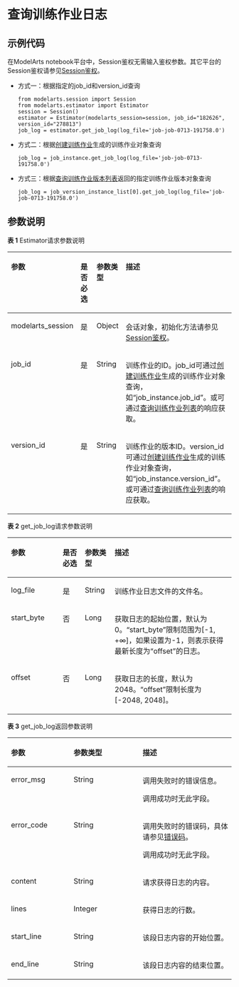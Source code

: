 # 查询训练作业日志<a name="modelarts_04_0164"></a>

## 示例代码<a name="zh-cn_topic_0179315307_section35881040102516"></a>

在ModelArts notebook平台中，Session鉴权无需输入鉴权参数。其它平台的Session鉴权请参见[Session鉴权](Session鉴权概述.md)。

-   方式一：根据指定的job\_id和version\_id查询

    ```
    from modelarts.session import Session
    from modelarts.estimator import Estimator
    session = Session()
    estimator = Estimator(modelarts_session=session, job_id="182626", version_id="278813")
    job_log = estimator.get_job_log(log_file='job-job-0713-191758.0')
    ```


-   方式二：根据[创建训练作业](创建训练作业.md)生成的训练作业对象查询

    ```
    job_log = job_instance.get_job_log(log_file='job-job-0713-191758.0')
    ```


-   方式三：根据[查询训练作业版本列表](查询训练作业版本列表.md)返回的指定训练作业版本对象查询

    ```
    job_log = job_version_instance_list[0].get_job_log(log_file='job-job-0713-191758.0')
    ```


## 参数说明<a name="zh-cn_topic_0179315307_section85751315416"></a>

**表 1**  Estimator请求参数说明

<a name="zh-cn_topic_0179315307_table155461191218"></a>
<table><thead align="left"><tr id="zh-cn_topic_0179315307_row254817912212"><th class="cellrowborder" valign="top" width="22.75%" id="mcps1.2.5.1.1"><p id="zh-cn_topic_0179315307_p12549899214"><a name="zh-cn_topic_0179315307_p12549899214"></a><a name="zh-cn_topic_0179315307_p12549899214"></a>参数</p>
</th>
<th class="cellrowborder" valign="top" width="9.879999999999999%" id="mcps1.2.5.1.2"><p id="zh-cn_topic_0179315307_p3552101193813"><a name="zh-cn_topic_0179315307_p3552101193813"></a><a name="zh-cn_topic_0179315307_p3552101193813"></a>是否必选</p>
</th>
<th class="cellrowborder" valign="top" width="13.25%" id="mcps1.2.5.1.3"><p id="zh-cn_topic_0179315307_p1755169172118"><a name="zh-cn_topic_0179315307_p1755169172118"></a><a name="zh-cn_topic_0179315307_p1755169172118"></a>参数类型</p>
</th>
<th class="cellrowborder" valign="top" width="54.120000000000005%" id="mcps1.2.5.1.4"><p id="zh-cn_topic_0179315307_p55521998211"><a name="zh-cn_topic_0179315307_p55521998211"></a><a name="zh-cn_topic_0179315307_p55521998211"></a>描述</p>
</th>
</tr>
</thead>
<tbody><tr id="zh-cn_topic_0179315307_row8893215413"><td class="cellrowborder" valign="top" width="22.75%" headers="mcps1.2.5.1.1 "><p id="zh-cn_topic_0179315307_p6891421842"><a name="zh-cn_topic_0179315307_p6891421842"></a><a name="zh-cn_topic_0179315307_p6891421842"></a>modelarts_session</p>
</td>
<td class="cellrowborder" valign="top" width="9.879999999999999%" headers="mcps1.2.5.1.2 "><p id="zh-cn_topic_0179315307_p68972047"><a name="zh-cn_topic_0179315307_p68972047"></a><a name="zh-cn_topic_0179315307_p68972047"></a>是</p>
</td>
<td class="cellrowborder" valign="top" width="13.25%" headers="mcps1.2.5.1.3 "><p id="zh-cn_topic_0179315307_p158912219419"><a name="zh-cn_topic_0179315307_p158912219419"></a><a name="zh-cn_topic_0179315307_p158912219419"></a>Object</p>
</td>
<td class="cellrowborder" valign="top" width="54.120000000000005%" headers="mcps1.2.5.1.4 "><p id="zh-cn_topic_0179315307_p1689152543"><a name="zh-cn_topic_0179315307_p1689152543"></a><a name="zh-cn_topic_0179315307_p1689152543"></a>会话对象，初始化方法请参见<a href="Session鉴权概述.md">Session鉴权</a>。</p>
</td>
</tr>
<tr id="zh-cn_topic_0179315307_row197933582219"><td class="cellrowborder" valign="top" width="22.75%" headers="mcps1.2.5.1.1 "><p id="zh-cn_topic_0179315307_p10361105925611"><a name="zh-cn_topic_0179315307_p10361105925611"></a><a name="zh-cn_topic_0179315307_p10361105925611"></a>job_id</p>
</td>
<td class="cellrowborder" valign="top" width="9.879999999999999%" headers="mcps1.2.5.1.2 "><p id="zh-cn_topic_0179315307_p196751771039"><a name="zh-cn_topic_0179315307_p196751771039"></a><a name="zh-cn_topic_0179315307_p196751771039"></a>是</p>
</td>
<td class="cellrowborder" valign="top" width="13.25%" headers="mcps1.2.5.1.3 "><p id="zh-cn_topic_0179315307_p8675972311"><a name="zh-cn_topic_0179315307_p8675972311"></a><a name="zh-cn_topic_0179315307_p8675972311"></a>String</p>
</td>
<td class="cellrowborder" valign="top" width="54.120000000000005%" headers="mcps1.2.5.1.4 "><p id="zh-cn_topic_0179315307_p354118145165"><a name="zh-cn_topic_0179315307_p354118145165"></a><a name="zh-cn_topic_0179315307_p354118145165"></a>训练作业的ID。job_id可通过<a href="创建训练作业.md">创建训练作业</a>生成的训练作业对象查询，如<span class="filepath" id="filepath1347118411173"><a name="filepath1347118411173"></a><a name="filepath1347118411173"></a>“job_instance.job_id”</span>。或可通过<a href="查询训练作业列表.md">查询训练作业列表</a>的响应获取。</p>
</td>
</tr>
<tr id="zh-cn_topic_0179315307_row105532902114"><td class="cellrowborder" valign="top" width="22.75%" headers="mcps1.2.5.1.1 "><p id="zh-cn_topic_0179315307_p212669145714"><a name="zh-cn_topic_0179315307_p212669145714"></a><a name="zh-cn_topic_0179315307_p212669145714"></a>version_id</p>
</td>
<td class="cellrowborder" valign="top" width="9.879999999999999%" headers="mcps1.2.5.1.2 "><p id="zh-cn_topic_0179315307_p955361173817"><a name="zh-cn_topic_0179315307_p955361173817"></a><a name="zh-cn_topic_0179315307_p955361173817"></a>是</p>
</td>
<td class="cellrowborder" valign="top" width="13.25%" headers="mcps1.2.5.1.3 "><p id="zh-cn_topic_0179315307_p327982618582"><a name="zh-cn_topic_0179315307_p327982618582"></a><a name="zh-cn_topic_0179315307_p327982618582"></a>String</p>
</td>
<td class="cellrowborder" valign="top" width="54.120000000000005%" headers="mcps1.2.5.1.4 "><p id="zh-cn_topic_0179315307_p388712374570"><a name="zh-cn_topic_0179315307_p388712374570"></a><a name="zh-cn_topic_0179315307_p388712374570"></a>训练作业的版本ID。version_id可通过<a href="创建训练作业.md">创建训练作业</a>生成的训练作业对象查询，如<span class="filepath" id="filepath7935483179"><a name="filepath7935483179"></a><a name="filepath7935483179"></a>“job_instance.version_id”</span>。或可通过<a href="查询训练作业列表.md">查询训练作业列表</a>的响应获取。</p>
</td>
</tr>
</tbody>
</table>

**表 2**  get\_job\_log请求参数说明

<a name="zh-cn_topic_0179315307_table160254042515"></a>
<table><thead align="left"><tr id="zh-cn_topic_0179315307_row141641202511"><th class="cellrowborder" valign="top" width="23.08769123087691%" id="mcps1.2.5.1.1"><p id="zh-cn_topic_0179315307_p11941182519"><a name="zh-cn_topic_0179315307_p11941182519"></a><a name="zh-cn_topic_0179315307_p11941182519"></a>参数</p>
</th>
<th class="cellrowborder" valign="top" width="9.839016098390161%" id="mcps1.2.5.1.2"><p id="zh-cn_topic_0179315307_p15361481579"><a name="zh-cn_topic_0179315307_p15361481579"></a><a name="zh-cn_topic_0179315307_p15361481579"></a>是否必选</p>
</th>
<th class="cellrowborder" valign="top" width="13.318668133186684%" id="mcps1.2.5.1.3"><p id="zh-cn_topic_0179315307_p611141142510"><a name="zh-cn_topic_0179315307_p611141142510"></a><a name="zh-cn_topic_0179315307_p611141142510"></a>参数类型</p>
</th>
<th class="cellrowborder" valign="top" width="53.75462453754625%" id="mcps1.2.5.1.4"><p id="zh-cn_topic_0179315307_p917419250"><a name="zh-cn_topic_0179315307_p917419250"></a><a name="zh-cn_topic_0179315307_p917419250"></a>描述</p>
</th>
</tr>
</thead>
<tbody><tr id="zh-cn_topic_0179315307_row558917432310"><td class="cellrowborder" valign="top" width="23.08769123087691%" headers="mcps1.2.5.1.1 "><p id="zh-cn_topic_0179315307_p158913433313"><a name="zh-cn_topic_0179315307_p158913433313"></a><a name="zh-cn_topic_0179315307_p158913433313"></a>log_file</p>
</td>
<td class="cellrowborder" valign="top" width="9.839016098390161%" headers="mcps1.2.5.1.2 "><p id="zh-cn_topic_0179315307_p439717519611"><a name="zh-cn_topic_0179315307_p439717519611"></a><a name="zh-cn_topic_0179315307_p439717519611"></a>是</p>
</td>
<td class="cellrowborder" valign="top" width="13.318668133186684%" headers="mcps1.2.5.1.3 "><p id="zh-cn_topic_0179315307_p35893436318"><a name="zh-cn_topic_0179315307_p35893436318"></a><a name="zh-cn_topic_0179315307_p35893436318"></a>String</p>
</td>
<td class="cellrowborder" valign="top" width="53.75462453754625%" headers="mcps1.2.5.1.4 "><p id="zh-cn_topic_0179315307_p459024323120"><a name="zh-cn_topic_0179315307_p459024323120"></a><a name="zh-cn_topic_0179315307_p459024323120"></a>训练作业日志文件的文件名。</p>
</td>
</tr>
<tr id="zh-cn_topic_0179315307_row192261077191"><td class="cellrowborder" valign="top" width="23.08769123087691%" headers="mcps1.2.5.1.1 "><p id="zh-cn_topic_0179315307_p375118310220"><a name="zh-cn_topic_0179315307_p375118310220"></a><a name="zh-cn_topic_0179315307_p375118310220"></a>start_byte</p>
</td>
<td class="cellrowborder" valign="top" width="9.839016098390161%" headers="mcps1.2.5.1.2 "><p id="zh-cn_topic_0179315307_p1075112312211"><a name="zh-cn_topic_0179315307_p1075112312211"></a><a name="zh-cn_topic_0179315307_p1075112312211"></a>否</p>
</td>
<td class="cellrowborder" valign="top" width="13.318668133186684%" headers="mcps1.2.5.1.3 "><p id="zh-cn_topic_0179315307_p1575118311322"><a name="zh-cn_topic_0179315307_p1575118311322"></a><a name="zh-cn_topic_0179315307_p1575118311322"></a>Long</p>
</td>
<td class="cellrowborder" valign="top" width="53.75462453754625%" headers="mcps1.2.5.1.4 "><p id="zh-cn_topic_0179315307_p12752143113218"><a name="zh-cn_topic_0179315307_p12752143113218"></a><a name="zh-cn_topic_0179315307_p12752143113218"></a>获取日志的起始位置，默认为0。<span class="parmname" id="zh-cn_topic_0179315307_parmname13752193119217"><a name="zh-cn_topic_0179315307_parmname13752193119217"></a><a name="zh-cn_topic_0179315307_parmname13752193119217"></a>“start_byte”</span>限制范围为[-1, +∞]，如果设置为-1，则表示获得最新长度为<span class="parmname" id="zh-cn_topic_0179315307_parmname2752163114212"><a name="zh-cn_topic_0179315307_parmname2752163114212"></a><a name="zh-cn_topic_0179315307_parmname2752163114212"></a>“offset”</span>的日志。</p>
</td>
</tr>
<tr id="zh-cn_topic_0179315307_row1337012718198"><td class="cellrowborder" valign="top" width="23.08769123087691%" headers="mcps1.2.5.1.1 "><p id="zh-cn_topic_0179315307_p175214311025"><a name="zh-cn_topic_0179315307_p175214311025"></a><a name="zh-cn_topic_0179315307_p175214311025"></a>offset</p>
</td>
<td class="cellrowborder" valign="top" width="9.839016098390161%" headers="mcps1.2.5.1.2 "><p id="zh-cn_topic_0179315307_p175211311025"><a name="zh-cn_topic_0179315307_p175211311025"></a><a name="zh-cn_topic_0179315307_p175211311025"></a>否</p>
</td>
<td class="cellrowborder" valign="top" width="13.318668133186684%" headers="mcps1.2.5.1.3 "><p id="zh-cn_topic_0179315307_p117521331922"><a name="zh-cn_topic_0179315307_p117521331922"></a><a name="zh-cn_topic_0179315307_p117521331922"></a>Long</p>
</td>
<td class="cellrowborder" valign="top" width="53.75462453754625%" headers="mcps1.2.5.1.4 "><p id="zh-cn_topic_0179315307_p2752193114214"><a name="zh-cn_topic_0179315307_p2752193114214"></a><a name="zh-cn_topic_0179315307_p2752193114214"></a>获取日志的长度，默认为2048。<span class="parmname" id="zh-cn_topic_0179315307_parmname12752193114215"><a name="zh-cn_topic_0179315307_parmname12752193114215"></a><a name="zh-cn_topic_0179315307_parmname12752193114215"></a>“offset”</span>限制长度为[-2048, 2048]。</p>
</td>
</tr>
</tbody>
</table>

**表 3**  get\_job\_log返回参数说明

<a name="zh-cn_topic_0179315307_table1414514116749"></a>
<table><thead align="left"><tr id="zh-cn_topic_0179315307_row1296552316749"><th class="cellrowborder" valign="top" width="27.91%" id="mcps1.2.4.1.1"><p id="zh-cn_topic_0179315307_p452264431685"><a name="zh-cn_topic_0179315307_p452264431685"></a><a name="zh-cn_topic_0179315307_p452264431685"></a>参数</p>
</th>
<th class="cellrowborder" valign="top" width="30.819999999999997%" id="mcps1.2.4.1.2"><p id="zh-cn_topic_0179315307_p424067391685"><a name="zh-cn_topic_0179315307_p424067391685"></a><a name="zh-cn_topic_0179315307_p424067391685"></a>参数类型</p>
</th>
<th class="cellrowborder" valign="top" width="41.27%" id="mcps1.2.4.1.3"><p id="zh-cn_topic_0179315307_p123938441685"><a name="zh-cn_topic_0179315307_p123938441685"></a><a name="zh-cn_topic_0179315307_p123938441685"></a>描述</p>
</th>
</tr>
</thead>
<tbody><tr id="zh-cn_topic_0179315307_row95021353811"><td class="cellrowborder" valign="top" width="27.91%" headers="mcps1.2.4.1.1 "><p id="p3678195015417"><a name="p3678195015417"></a><a name="p3678195015417"></a>error_msg</p>
</td>
<td class="cellrowborder" valign="top" width="30.819999999999997%" headers="mcps1.2.4.1.2 "><p id="p367815017542"><a name="p367815017542"></a><a name="p367815017542"></a>String</p>
</td>
<td class="cellrowborder" valign="top" width="41.27%" headers="mcps1.2.4.1.3 "><p id="p146788503545"><a name="p146788503545"></a><a name="p146788503545"></a>调用失败时的错误信息。</p>
<p id="p767865010549"><a name="p767865010549"></a><a name="p767865010549"></a>调用成功时无此字段。</p>
</td>
</tr>
<tr id="zh-cn_topic_0179315307_row3938304416749"><td class="cellrowborder" valign="top" width="27.91%" headers="mcps1.2.4.1.1 "><p id="p11679105018547"><a name="p11679105018547"></a><a name="p11679105018547"></a>error_code</p>
</td>
<td class="cellrowborder" valign="top" width="30.819999999999997%" headers="mcps1.2.4.1.2 "><p id="p1267985011549"><a name="p1267985011549"></a><a name="p1267985011549"></a>String</p>
</td>
<td class="cellrowborder" valign="top" width="41.27%" headers="mcps1.2.4.1.3 "><p id="p0679850175418"><a name="p0679850175418"></a><a name="p0679850175418"></a>调用失败时的错误码，具体请参见<a href="https://support.huaweicloud.com/api-modelarts/modelarts_03_0095.html" target="_blank" rel="noopener noreferrer">错误码</a>。</p>
<p id="p19679165010545"><a name="p19679165010545"></a><a name="p19679165010545"></a>调用成功时无此字段。</p>
</td>
</tr>
<tr id="zh-cn_topic_0179315307_row1722835016749"><td class="cellrowborder" valign="top" width="27.91%" headers="mcps1.2.4.1.1 "><p id="p66791450125415"><a name="p66791450125415"></a><a name="p66791450125415"></a>content</p>
</td>
<td class="cellrowborder" valign="top" width="30.819999999999997%" headers="mcps1.2.4.1.2 "><p id="p14679105018543"><a name="p14679105018543"></a><a name="p14679105018543"></a>String</p>
</td>
<td class="cellrowborder" valign="top" width="41.27%" headers="mcps1.2.4.1.3 "><p id="p26797507547"><a name="p26797507547"></a><a name="p26797507547"></a>请求获得日志的内容。</p>
</td>
</tr>
<tr id="zh-cn_topic_0179315307_row2095548216749"><td class="cellrowborder" valign="top" width="27.91%" headers="mcps1.2.4.1.1 "><p id="p106791550185420"><a name="p106791550185420"></a><a name="p106791550185420"></a>lines</p>
</td>
<td class="cellrowborder" valign="top" width="30.819999999999997%" headers="mcps1.2.4.1.2 "><p id="p19679185085415"><a name="p19679185085415"></a><a name="p19679185085415"></a>Integer</p>
</td>
<td class="cellrowborder" valign="top" width="41.27%" headers="mcps1.2.4.1.3 "><p id="p166791150135420"><a name="p166791150135420"></a><a name="p166791150135420"></a>获得日志的行数。</p>
</td>
</tr>
<tr id="zh-cn_topic_0179315307_row5468243216749"><td class="cellrowborder" valign="top" width="27.91%" headers="mcps1.2.4.1.1 "><p id="p9679125012541"><a name="p9679125012541"></a><a name="p9679125012541"></a>start_line</p>
</td>
<td class="cellrowborder" valign="top" width="30.819999999999997%" headers="mcps1.2.4.1.2 "><p id="p176791508545"><a name="p176791508545"></a><a name="p176791508545"></a>String</p>
</td>
<td class="cellrowborder" valign="top" width="41.27%" headers="mcps1.2.4.1.3 "><p id="p4679145085412"><a name="p4679145085412"></a><a name="p4679145085412"></a>该段日志内容的开始位置。</p>
</td>
</tr>
<tr id="zh-cn_topic_0179315307_row6161181217551"><td class="cellrowborder" valign="top" width="27.91%" headers="mcps1.2.4.1.1 "><p id="p967995005417"><a name="p967995005417"></a><a name="p967995005417"></a>end_line</p>
</td>
<td class="cellrowborder" valign="top" width="30.819999999999997%" headers="mcps1.2.4.1.2 "><p id="p176797504547"><a name="p176797504547"></a><a name="p176797504547"></a>String</p>
</td>
<td class="cellrowborder" valign="top" width="41.27%" headers="mcps1.2.4.1.3 "><p id="p168085014548"><a name="p168085014548"></a><a name="p168085014548"></a>该段日志内容的结束位置。</p>
</td>
</tr>
</tbody>
</table>

